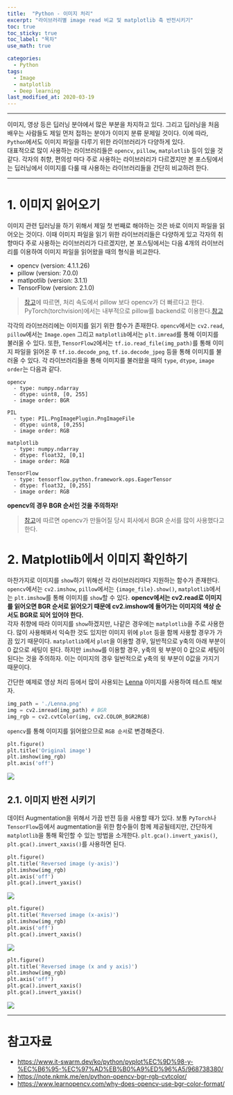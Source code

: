 ```yaml
---
title:  "Python - 이미지 처리"
excerpt: "라이브러리별 image read 비교 및 matplotlib 축 반전시키기"
toc: true
toc_sticky: true
toc_label: "목차"
use_math: true

categories: 
  - Python
tags: 
  - Image
  - matplotlib
  - Deep learning
last_modified_at: 2020-03-19
---
```


***

이미지, 영상 등은 딥러닝 분야에서 많은 부분을 차지하고 있다. 
그리고 딥러닝을 처음 배우는 사람들도 제일 먼저 접하는 분야가 이미지 분류 문제일 것이다.
이에 따라, `Python`에서도 이미지 파일을 다루기 위한 라이브러리가 다양하게 있다.  
대표적으로 많이 사용하는 라이브러리들은 `opencv`, `pillow`, `matplotlib` 등이 있을 것 같다. 
각자의 취향, 편의성 마다 주로 사용하는 라이브러리가 다르겠지만 본 포스팅에서는 딥러닝에서 이미지를 다룰 때 사용하는 라이브러리들을 간단히 비교하려 한다. 

***

# 1. 이미지 읽어오기

이미지 관련 딥러닝을 하기 위해서 제일 첫 번째로 해야하는 것은 바로 이미지 파일을 읽어오는 것이다. 
이때 이미지 파일을 읽기 위한 라이브러리들은 다양하게 있고 각자의 취향마다 주로 사용하는 라이브러리가 다르겠지만, 
본 포스팅에서는 다음 4개의 라이브러리를 이용하여 이미지 파일을 읽어왔을 때의 형식을 비교한다.

* opencv (version: 4.1.1.26)
* pillow (version: 7.0.0)
* matlpotlib (version: 3.1.1)
* TensorFlow (version: 2.1.0)

> [참고](https://www.kaggle.com/vfdev5/pil-vs-opencv)에 따르면, 처리 속도에서 pillow 보다 opencv가 더 빠르다고 한다.
> PyTorch(torchvision)에서는 내부적으로 pillow를 backend로 이용한다.[참고](https://github.com/pytorch/vision#image-backend)

각각의 라이브러리에는 이미지를 읽기 위한 함수가 존재한다.
`opencv`에서는 `cv2.read`, `pillow`에서는 `Image.open` 그리고 `matplotlib`에서는 `plt.imread`를 통해 이미지를 불러올 수 있다. 
또한, `TensorFlow2`에서는 `tf.io.read_file(img_path)`를 통해 이미지 파일을 읽어온 후  `tf.io.decode_png`, `tf.io.decode_jpeg` 등을 통해 이미지를 불러올 수 있다.
각 라이브러리들을 통해 이미지를 불러왔을 때의 `type`, `dtype`, `image order`는 다음과 같다.

    opencv
      - type: numpy.ndarray
      - dtype: uint8, [0, 255]
      - image order: BGR

    PIL
      - type: PIL.PngImagePlugin.PngImageFile
      - dtype: uint8, [0,255]
      - image order: RGB
      
    matplotlib
      - type: numpy.ndarray
      - dtype: float32, [0,1]
      - image order: RGB

    TensorFlow
      - type: tensorflow.python.framework.ops.EagerTensor
      - dtype: float32, [0,255]
      - image order: RGB

**opencv의 경우 BGR 순서인 것을 주의하자!**
> [참고](https://www.learnopencv.com/why-does-opencv-use-bgr-color-format/)에 따르면 opencv가 만들어질 당시 회사에서 BGR 순서를 많이 사용했다고 한다.


# 2. Matplotlib에서 이미지 확인하기

마찬가지로 이미지를 `show`하기 위해선 각 라이브러리마다 지원하는 함수가 존재한다. 
`opencv`에서는 `cv2.imshow`, `pillow`에서는 `{image_file}.show()`, `matplotlib`에서는 `plt.imshow`를 통해 이미지를 `show`할 수 있다. 
**opencv에서는 cv2.read로 이미지를 읽어오면 BGR 순서로 읽어오기 때문에 cv2.imshow에 들어가는 이미지의 색상 순서도 BGR로 되어 있어야 한다.**  
각자 취향에 따라 이미지를 `show`하겠지만, 나같은 경우에는 `matplotlib`을 주로 사용한다. 
많이 사용해봐서 익숙한 것도 있지만 이미지 위에 `plot` 등을 함께 사용할 경우가 가끔 있기 때문이다.
`matplotlib`에서 `plot`을 이용할 경우, 일반적으로 y축의 아래 부분이 0 값으로 세팅이 된다. 
하지만 `imshow`를 이용할 경우, y축의 윗 부분이 0 값으로 세팅이 된다는 것을 주의하자.
이는 이미지의 경우 일반적으로 y축의 윗 부분이 0값을 가지기 때문이다.

간단한 예제로 영상 처리 등에서 많이 사용되는 [Lenna](https://en.wikipedia.org/wiki/Lenna) 이미지를 사용하여 테스트 해보자.

```python
img_path = './Lenna.png'
img = cv2.imread(img_path) # BGR
img_rgb = cv2.cvtColor(img, cv2.COLOR_BGR2RGB)
```

`opencv`를 통해 이미지를 읽어왔으므로 `RGB 순서`로 변경해준다.

```python
plt.figure()
plt.title('Original image')
plt.imshow(img_rgb)
plt.axis('off')
```

<img align='center' src="{{ site.url }}{{ site.baseurl }}/assets/images/10.python_image_read_show/original.png">

## 2.1. 이미지 반전 시키기

데이터 Augmentation을 위해서 가끔 반전 등을 사용할 때가 있다. 
보통 `PyTorch`나 `TensorFlow`등에서 augmentation을 위한 함수들이 함께 제공될테지만, 간단하게 `matplotlib`을 통해 확인할 수 있는 방법을 소개한다.
`plt.gca().invert_yaxis()`, `plt.gca().invert_xaxis()`를 사용하면 된다.

```python
plt.figure()
plt.title('Reversed image (y-axis)')
plt.imshow(img_rgb)
plt.axis('off')
plt.gca().invert_yaxis()
```

<img align='center' src="{{ site.url }}{{ site.baseurl }}/assets/images/10.python_image_read_show/reverse_y.png">

```python
plt.figure()
plt.title('Reversed image (x-axis)')
plt.imshow(img_rgb)
plt.axis('off')
plt.gca().invert_xaxis()
```

<img align='center' src="{{ site.url }}{{ site.baseurl }}/assets/images/10.python_image_read_show/reverse_x.png">

```python
plt.figure()
plt.title('Reversed image (x and y axis)')
plt.imshow(img_rgb)
plt.axis('off')
plt.gca().invert_xaxis()
plt.gca().invert_yaxis()
```

<img align='center' src="{{ site.url }}{{ site.baseurl }}/assets/images/10.python_image_read_show/reverse_xy.png">


***


# 참고자료
* <https://www.it-swarm.dev/ko/python/pyplot%EC%9D%98-y-%EC%B6%95-%EC%97%AD%EB%B0%A9%ED%96%A5/968738380/>
* <https://note.nkmk.me/en/python-opencv-bgr-rgb-cvtcolor/>
* <https://www.learnopencv.com/why-does-opencv-use-bgr-color-format/>